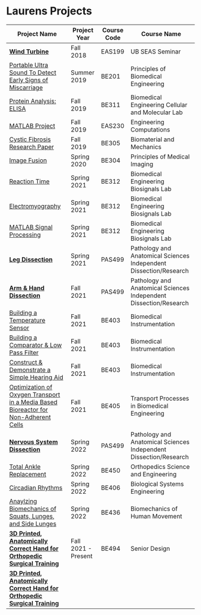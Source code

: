  # Laurens Projects
 
| Project Name  | Project Year  | Course Code   | Course Name   |
| ------------- | ------------- | ------------- | ------------- |
| [**Wind Turbine**](https://Lmmk416.github.io/WindTurbine.pdf) | Fall 2018  | EAS199  | UB SEAS Seminar   |
| [Portable Ultra Sound To Detect Early Signs of Miscarriage](https://Lmmk416.github.io/PortableUltraSoundToDetectEarlySignsofMiscarriage.pdf)  | Summer 2019  | BE201  | Principles of Biomedical Engineering |
| [Protein Analysis: ELISA](https://Lmmk416.github.io/ProteinAnalysisELISA.pdf)| Fall 2019  | BE311  | Biomedical Engineering Cellular and Molecular Lab  |
| [MATLAB Project](https://Lmmk416.github.io/MATLABProject.pdf)  | Fall 2019   | EAS230  | Engineering Computations  |
| [Cystic Fibrosis Research Paper](https://Lmmk416.github.io/CysticFibrosisResearchPaper.pdf) | Fall 2019  | BE305  | Biomaterial and Mechanics  |
| [Image Fusion](ImageFusion.html) | Spring 2020  | BE304  | Principles of Medical Imaging  |
| [Reaction Time](lmmk416.github.io/ReactionTime.html)  | Spring 2021  | BE312  | Biomedical Engineering Biosignals Lab |
| [Electromyography](lmmk416.github.io/Electromyography.html)  | Spring 2021  | BE312  | Biomedical Engineering Biosignals Lab  |
| [MATLAB Signal Processing](lmmk416.github.io/MATLABSignalProcessing.html) | Spring 2021  | BE312  | Biomedical Engineering Biosignals Lab  |
| [**Leg Dissection**](lmmk416.github.io/LegDissection.html)  |  Spring 2021 | PAS499  | Pathology and Anatomical Sciences Independent Dissection/Research  |
| [**Arm & Hand Dissection**](lmmk416.github.io/ArmHandDissection.html)  | Fall 2021  | PAS499  | Pathology and Anatomical Sciences Independent Dissection/Research  |
| [Building a Temperature Sensor](lmmk416.github.io/BuildingATemperatureSensor.html)  | Fall 2021  | BE403  | Biomedical Instrumentation  |
| [Building a Comparator & Low Pass Filter](lmmk416.github.io/BuildingAComparatorAndLowPassFilter.html)  | Fall 2021  | BE403  | Biomedical Instrumentation  |
| [Construct & Demonstrate a Simple Hearing Aid](lmmk416.github.io/ConstructAndDemonstrateASimpleHearingAid.html)  | Fall 2021  | BE403  | Biomedical Instrumentation  |
| [Optimization of Oxygen Transport in a Media Based Bioreactor for Non-Adherent Cells](lmmk416.github.io/OptimizationOfOxygenTransportinAMediaBasedBioreactorForNonAdherentCells.html)  | Fall 2021  | BE405  | Transport Processes in Biomedical Engineering  |
| [**Nervous System Dissection**](lmmk416.github.io/NervousSystemDissection.html) | Spring 2022  | PAS499  | Pathology and Anatomical Sciences Independent Dissection/Research  |
| [Total Ankle Replacement](lmmk416.github.io/TotalAnkleReplacement.html) | Spring 2022  | BE450  | Orthopedics Science and Engineering  |
| [Circadian Rhythms](lmmk416.github.io/CircadianRhythms.html)  | Spring 2022  | BE406  | Biological Systems Engineering  |
| [Anaylzing Biomechanics of Squats, Lunges, and Side Lunges](lmmk416.github.io/AnaylzingBiomechanicsOfSquatsLungesSideLunges.html)  | Spring 2022  | BE436  | Biomechanics of Human Movement |
| [**3D Printed, Anatomically Correct Hand for Orthopedic Surgical Training**](lmmk416.github.io/3DPrintedAnatomicallyCorrectHandForOrthopedicSurgicalTraining.html)  | Fall 2021 - Present  | BE494  | Senior Design  |
| [**3D Printed, Anatomically Correct Hand for Orthopedic Surgical Training**](lmmk416.github.io/3DPrintedAnatomicallyCorrectHandForOrthopedicSurgicalTraining.md)|


